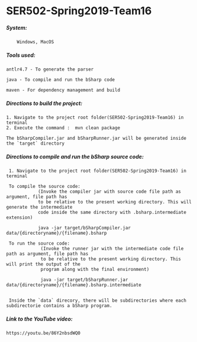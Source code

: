 # SER502-Spring2019-Team16


##### System: 
    
        Windows, MacOS


##### Tools used: 

    antlr4.7 - To generate the parser
    
    java - To compile and run the bSharp code
    
    maven - For dependency management and build
    




##### Directions to build the project: 

    1. Navigate to the project root folder(SER502-Spring2019-Team16) in terminal
    2. Execute the command :  mvn clean package
    
    The bSharpCompiler.jar and bSharpRunner.jar will be generated inside the `target` directory



##### Directions to compile and run the bSharp source code:
    

     1. Navigate to the project root folder(SER502-Spring2019-Team16) in terminal

     To compile the source code:
                (Invoke the compiler jar with source code file path as argument, file path has 
                to be relative to the present working directory. This will generate the intermediate
                code inside the same directory with .bsharp.intermediate extension)
                
                java -jar target/bSharpCompiler.jar data/{directoryname}/{filename}.bsharp
                
     To run the source code:
                 (Invoke the runner jar with the intermediate code file path as argument, file path has 
                 to be relative to the present working directory. This will print the output of the 
                 program along with the final environment)
                 
                 java -jar target/bSharpRunner.jar data/{directoryname}/{filename}.bsharp.intermediate
                
                
     Inside the `data` direcory, there will be subdirectories where each subdirectorie contains a bSharp program.



##### Link to the YouTube video: 

    https://youtu.be/86Y2nbsdWQ0
